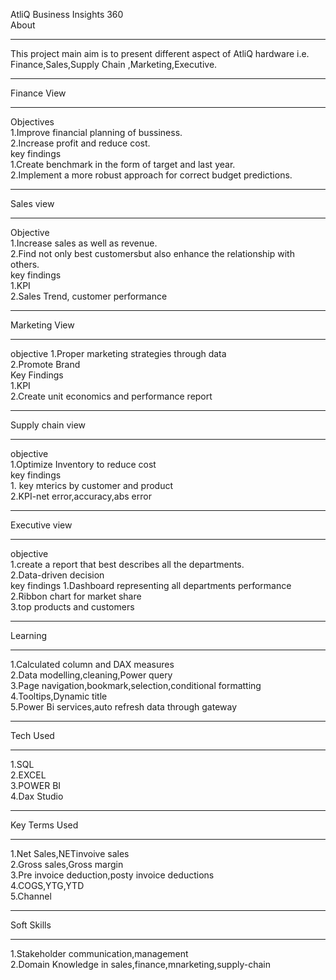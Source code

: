 AtliQ Business Insights 360
<br>
About 
<hr>
This project main aim is to present different aspect of AtliQ hardware i.e. Finance,Sales,Supply Chain ,Marketing,Executive.
<hr>
Finance View
<hr>
Objectives
<br>
1.Improve financial planning of bussiness.
<br>
2.Increase profit and reduce cost.
<br>
key findings
<br>
1.Create benchmark in the form of target and last year.
<br>
2.Implement a more robust approach for correct budget predictions.
<hr>
Sales view
<hr>
Objective
<br>
1.Increase sales as well as revenue.
<br>
2.Find not only best customersbut also enhance the relationship with others.
<br>
key findings
<br>
1.KPI
<br>
2.Sales Trend, customer performance
<hr>
Marketing View
<hr>
objective
1.Proper marketing strategies through data
<br>
2.Promote Brand
<br>
Key Findings
<br>
1.KPI
<BR>
2.Create unit economics and performance report
<hr>
Supply chain view 
<hr>
objective
<br>
1.Optimize Inventory to reduce cost
<br>
key findings 
<br>
1. key mterics by customer and product
<br>
2.KPI-net error,accuracy,abs error
<hr>
Executive view
<hr>
objective
<br>
1.create a report that best describes all the departments.
<br>
2.Data-driven decision
<br>
key findings
1.Dashboard representing all departments performance
<br>
2.Ribbon chart for market share
<br>
3.top products and customers
<hr>
Learning
<hr>
1.Calculated column and DAX measures
<br>
2.Data modelling,cleaning,Power query
<br>
3.Page navigation,bookmark,selection,conditional formatting
<br>
4.Tooltips,Dynamic title 
<br>
5.Power Bi services,auto refresh data through gateway
<hr>
Tech Used
<hr>
1.SQL
<br>
2.EXCEL
<br>
3.POWER BI
<br>
4.Dax Studio
<hr>
Key Terms Used
<hr>
1.Net Sales,NETinvoive sales
<BR>
2.Gross sales,Gross margin 
<br>
3.Pre invoice deduction,posty invoice deductions
<br>
4.COGS,YTG,YTD
<BR>
5.Channel
<hr>
Soft Skills
<hr>
1.Stakeholder communication,management
<br>
2.Domain Knowledge in sales,finance,mnarketing,supply-chain











